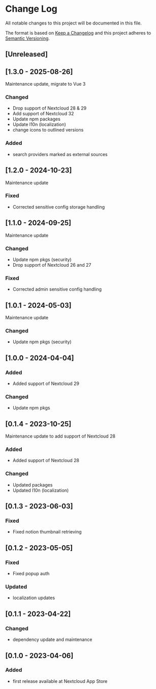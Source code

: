 <!--
  - SPDX-FileCopyrightText: 2020 Nextcloud GmbH and Nextcloud contributors
  - SPDX-License-Identifier: CC0-1.0
-->
# Change Log
All notable changes to this project will be documented in this file.

The format is based on [Keep a Changelog](http://keepachangelog.com/)
and this project adheres to [Semantic Versioning](http://semver.org/).

## [Unreleased]


## [1.3.0 - 2025-08-26]

Maintenance update, migrate to Vue 3

### Changed

- Drop support of Nextcloud 28 & 29
- Add support of Nextcloud 32
- Update npm packages
- Update l10n (localization)
- change icons to outlined versions

### Added
- search providers marked as external sources

## [1.2.0 - 2024-10-23]

Maintenance update

### Fixed

- Corrected sensitive config storage handling


## [1.1.0 - 2024-09-25]

Maintenance update

### Changed

- Update npm pkgs (security)
- Drop support of Nextcloud 26 and 27

### Fixed

- Corrected admin sensitive config handling


## [1.0.1 - 2024-05-03]

Maintenance update

### Changed

- Update npm pkgs (security)

## [1.0.0 - 2024-04-04]

### Added

- Added support of Nextcloud 29

### Changed

- Update npm pkgs

## [0.1.4 - 2023-10-25]

Maintenance update to add support of Nextcloud 28

### Added

- Added support of Nextcloud 28

### Changed

- Updated packages
- Updated l10n (localization)

## [0.1.3 - 2023-06-03]
### Fixed
- Fixed notion thumbnail retrieving

## [0.1.2 - 2023-05-05]
### Fixed
- Fixed popup auth

### Updated
- localization updates

## [0.1.1 - 2023-04-22]
### Changed
- dependency update and maintenance

## [0.1.0 - 2023-04-06]
### Added
- first release available at Nextcloud App Store
